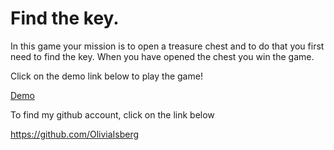 # Find the key.

In this game your mission is to open a treasure chest and to do that you 
first need to find the key. When you have opened the chest you win the game. 

Click on the demo link below to play the game!

[Demo](https://oliviaisberg.github.io/Find-the-key----text-adventure/)


To find my github account, click on the link below

https://github.com/OliviaIsberg

